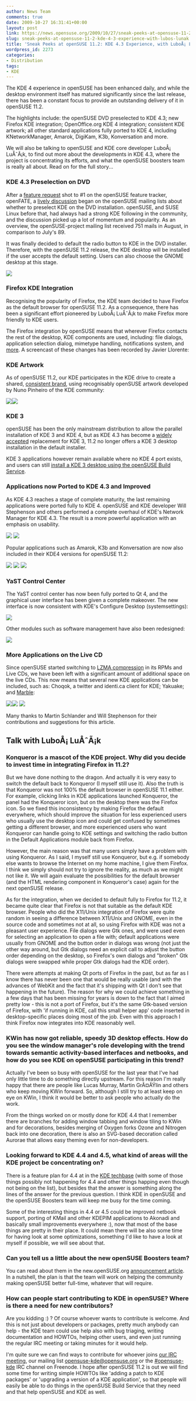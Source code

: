 ```yaml
---
author: News Team
comments: true
date: 2009-10-27 16:31:41+00:00
layout: post
link: https://news.opensuse.org/2009/10/27/sneak-peeks-at-opensuse-11-2-kde-4-3-experience-with-lubos-lunak/
slug: sneak-peeks-at-opensuse-11-2-kde-4-3-experience-with-lubos-lunak
title: 'Sneak Peeks at openSUSE 11.2: KDE 4.3 Experience, with LuboÅ¡ LuÅˆÃ¡k'
wordpress_id: 2273
categories:
- Distribution
tags:
- KDE
---
```


The KDE 4 experience in openSUSE has been enhanced daily, and while the desktop environment itself has matured significantly since the last release, there has been a constant focus to provide an outstanding delivery of it in openSUSE 11.2.

The highlights include: the openSUSE DVD preselected to KDE 4.3; new Firefox KDE integration; OpenOffice.org KDE 4 integration; consistent KDE artwork; all other standard applications fully ported to KDE 4, including KNetworkManager, Amarok, DigiKam, K3b, Konversation and more. 


We will also be talking to openSUSE and KDE core developer LuboÅ¡ LuÅˆÃ¡k, to find out more about the developments in KDE 4.3, where the project is concentrating its efforts, and what the openSUSE boosters team is really all about. Read on for the full story... <!-- more -->



### KDE 4.3 Preselection on DVD



After a [feature request](https://features.opensuse.org/306967) shot to #1 on the openSUSE feature tracker, openFATE, a [lively discussion](http://lists.opensuse.org/opensuse-project/2009-07/msg00028.html) began on the openSUSE mailing lists about whether to preselect KDE on the DVD installation. openSUSE, and SUSE Linux before that, had always had a strong KDE following in the community, and the discussion picked up a lot of momentum and popularity. As an overview, the openSUSE-project mailing list received 751 mails in August, in comparison to July's 89.

It was finally decided to default the radio button to KDE in the DVD installer. Therefore, with the openSUSE 11.2 release, the KDE desktop will be installed if the user accepts the default setting. Users can also choose the GNOME desktop at this stage.



[![](http://giannaros.org/suse/images/11.2/OS11.2M7-install4.jpeg)](http://giannaros.org/suse/images/11.2/OS11.2M7-install4.png)





### Firefox KDE Integration



Recognising the popularity of Firefox, the KDE team decided to have Firefox as the default browser for openSUSE 11.2. As a consequence, there has been a significant effort pioneered by LuboÅ¡ LuÅˆÃ¡k to make Firefox more friendly to KDE users. 

The Firefox integration by openSUSE means that wherever Firefox contacts the rest of the desktop, KDE components are used, including: file dialogs, application selection dialog, mimetype handling, notifications system, and [more](http://en.opensuse.org/KDE/FirefoxIntegration). A screencast of these changes has been recorded by Javier Llorente:










### KDE Artwork



As of openSUSE 11.2, our KDE participates in the KDE drive to create a shared, [consistent brand](http://aseigo.blogspot.com/2009/06/building-brand-together.html), using recognisably openSUSE artwork developed by Nuno Pinheiro of the KDE community:



[![](http://giannaros.org/suse/images/11.2/splash.jpeg)](http://giannaros.org/suse/images/11.2/splash.jpeg)[![](http://giannaros.org/suse/images/11.2/background.jpeg)](http://giannaros.org/suse/images/11.2/background.jpeg)





### KDE 3 



openSUSE has been the only mainstream distribution to allow the parallel installation of KDE 3 and KDE 4, but as KDE 4.3 has become a [widely](http://arstechnica.com/open-source/reviews/2009/08/hands-on-kde-43-delivers-a-social-desktop.ars) [accepted](http://blogs.computerworld.com/a_first_look_at_kde_4_3) replacement for KDE 3, 11.2 no longer offers a KDE 3 desktop installation in the default installer. 

KDE 3 applications however remain available where no KDE 4 port exists, and users can still [install a KDE 3 desktop using the openSUSE Build Service](http://en.opensuse.org/KDE3).



### Applications now Ported  to KDE 4.3 and Improved



As KDE 4.3 reaches a stage of complete maturity, the last remaining applications were ported fully to KDE 4. openSUSE and KDE developer Will Stephenson and others performed a complete overhaul of KDE's Network Manager for KDE 4.3. The result is a more powerful application with an emphasis on usability.



[![](http://giannaros.org/suse/images/11.2/knet1.jpeg)](http://giannaros.org/suse/images/11.2/knet1.jpeg) [![](http://giannaros.org/suse/images/11.2/knet2.jpeg)](http://giannaros.org/suse/images/11.2/knet2.jpeg)



Popular applications such as Amarok, K3b and Konversation are now also included in their KDE4 versions for openSUSE 11.2:



[![](http://giannaros.org/suse/images/11.2/amarok.jpeg)](http://giannaros.org/suse/images/11.2/amarok.jpeg) [![](http://giannaros.org/suse/images/11.2/k3b.jpeg)](http://giannaros.org/suse/images/11.2/k3b.jpeg) [![](http://giannaros.org/suse/images/11.2/konv.jpeg)](http://giannaros.org/suse/images/11.2/konv.jpeg)






### YaST Control Center



The YaST control center has now been fully ported to Qt 4, and the graphical user interface has been given a complete makeover. The new interface is now consistent with KDE's Configure Desktop (systemsettings):



[![](http://giannaros.org/suse/images/11.2/yast.jpeg)](http://giannaros.org/suse/images/11.2/yast.jpeg)



Other modules such as software management have also been redesigned:



[![](http://giannaros.org/suse/images/11.2/pm.jpeg)](http://giannaros.org/suse/images/11.2/pm.jpeg)






### More Applications on the Live CD



Since openSUSE started switching to [LZMA compression](http://opensuse.org/LZMA) in its RPMs and Live CDs, we have been left with a significant amount of additional space on the live CDs. This now means that several new KDE applications can be included, such as: Choqok, a twitter and identi.ca client for KDE; Yakuake; and [Marble](http://edu.kde.org/marble/): 



[![](http://giannaros.org/suse/images/11.2/choqok.jpeg)](http://giannaros.org/suse/images/11.2/choqok.jpeg)[![](http://giannaros.org/suse/images/11.2/yakuake.jpeg)](http://giannaros.org/suse/images/11.2/yakuake.jpeg)  [![](http://giannaros.org/suse/images/11.2/marble.jpeg)](http://giannaros.org/suse/images/11.2/marble.jpeg)



Many thanks to Martin Schlander and Will Stephenson for their contributions and suggestions for this article.



## Talk with LuboÅ¡ LuÅˆÃ¡k





### Konqueror is a mascot of the KDE project. Why did you decide to invest time in integrating Firefox in 11.2?



 But we have done nothing to the dragon. And actually it is very easy to switch the default back to Konqueror (I myself still use it). Also the truth is that Konqueror was not 100% the default browser in openSUSE 11.1 either. For example, clicking links in KDE applications launched Konqueror, the panel had the Konqueror icon, but on the desktop there was the Firefox icon. So we fixed this inconsistency by making Firefox the default everywhere, which should improve the situation for less experienced users who usually use the desktop icon and could get confused by sometimes getting a different browser, and more experienced users who want Konqueror can handle going to KDE settings and switching the radio button in the Default Applications module back from Firefox.

 However, the main reason was that many users simply have a problem with using Konqueror. As I said, I myself still use Konqueror, but e.g. if somebody else wants to browse the Internet on my home machine, I give them Firefox. I think we simply should not try to ignore the reality, as much as we might not like it. We will again evaluate the possibilities for the default browser (and the HTML rendering component in Konqueror's case) again for the next openSUSE release.

 As for the integration, when we decided to default fully to Firefox for 11.2, it became quite clear that Firefox is not that suitable as the default KDE browser. People who did the X11/Unix integration of Firefox were quite random in seeing a difference between X11/Unix and GNOME, even in the source code and sometimes not at all, so using Firefox with KDE was not a pleasant user experience. File dialogs were Gtk ones, and were used even for selecting an application to open a file with; default applications were usually from GNOME and the button order in dialogs was wrong (not just the other way around, but Gtk dialogs need an explicit call to adjust the button order depending on the desktop, so Firefox's own dialogs and "broken" Gtk dialogs were swapped while proper Gtk dialogs had the KDE order).

 There were attempts at making Qt ports of Firefox in the past, but as far as I know there has never been one that would be really usable (and with the advances of WebKit and the fact that it's shipping with Qt I don't see that happening in the future). The reason for why we could achieve something in a few days that has been missing for years is down to the fact that I aimed pretty low - this is not a port of Firefox, but it's the same Gtk-based version of Firefox, with 'if running in KDE, call this small helper app' code inserted in desktop-specific places doing most of the job. Even with this approach I think Firefox now integrates into KDE reasonably well.



### KWin has now got reliable, speedy 3D desktop effects.  How do you see the window manager's role developing with the trend towards semantic activity-based interfaces and netbooks, and how do you see KDE on openSUSE participating in this trend?



Actually I've been so busy with openSUSE for the last year that I've had only little time to do something directly upstream. For this reason I'm really happy that there are people like Lucas Murray, Martin GrÃ¤ÃŸlin and others who keep moving KWin forward. So, although I still try to at least keep on eye on KWin, I think it would be better to ask people who actually do the work.

 From the things worked on or mostly done for KDE 4.4 that I remember there are branches for adding window tabbing and window tiling to KWin and for decorations, besides merging of Oxygen forks Ozone and Nitrogen back into one decoration, there is also an SVG-based decoration called Aurorae that allows easy theming even for non-developers.



### Looking forward to KDE 4.4 and 4.5, what kind of areas will the KDE project be concentrating on?



 There is a feature plan for 4.4 at in the [KDE techbase](http://techbase.kde.org/Schedules/KDE4/4.4_Feature_Plan) (with some of those things possibly not happening for 4.4 and other things happing even though not being on the list), but besides that the answer is something along the lines of the answer for the previous question. I think KDE in openSUSE and the openSUSE Boosters team will keep me busy for the time coming.

 Some of the interesting things in 4.4 or 4.5 could be improved netbook support, porting of KMail and other KDEPIM applications to Akonadi and basically small improvements everywhere :), now that most of the base things are pretty in their place. It could mean there will be also some time for having look at some optimizations, something I'd like to have a look at myself if possible, we will see about that.



### Can you tell us a little about the new openSUSE Boosters team?



You can read about them in the new.openSUSE.org [announcement article](http://news.opensuse.org/2009/10/03/introducing-the-opensuse-boosters-team/).
In a nutshell, the plan is that the team will work on helping the community making openSUSE better full-time, whatever that will require.



### How can people start contributing to KDE in openSUSE? Where is there a need for new contributors?



 Are you kidding :) ? Of course whoever wants to contribute is welcome. And this is not just about developers or packages, pretty much anybody can help - the KDE team could use help also with bug triaging, writing documentation and HOWTOs, helping other users, and even just running the regular IRC meeting or taking minutes for it would help.

 I'm quite sure we can find ways to contribute for whoever joins [our IRC meeting](http://en.opensuse.org/KDE/Meetings), our mailing list opensuse-kde@opensuse.org or the [#opensuse-kde](irc://irc.opensuse.org/opensuse-kde) IRC channel on Freenode. I hope after openSUSE 11.2 is out we will find some time for writing simple HOWTOs like 'adding a patch to KDE packages' or 'upgrading a version of a KDE application', so that people will easily be able to do things in the openSUSE Build Service that they need and that help openSUSE and KDE as well.
